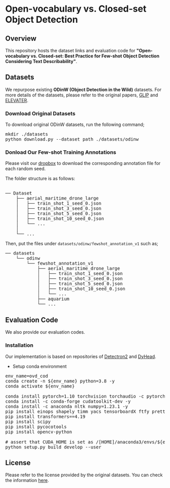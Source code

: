 # Open-vocabulary vs. Closed-set Object Detection


## Overview
This repository hosts the dataset links and evaluation code for **"Open-vocabulary vs. Closed-set: Best Practice for Few-shot Object Detection Considering Text Describability"**. 

## Datasets
We repurpose existing **ODinW (Object Detection in the Wild)** datasets. 
For more details of the datasets, please refer to the original papers, [GLIP](https://arxiv.org/abs/2112.03857) and [ELEVATER](https://arxiv.org/abs/2204.08790). 


### Download Original Datasets
To download original ODinW datasets, run the following command; 

<pre>
mkdir ./datasets
python download.py --dataset_path ./datasets/odinw
</pre>


### Donload Our Few-shot Training Annotations 

Please visit our [dropbox](https://www.dropbox.com/scl/fo/18rdkaxwvvc4xw584hx9c/AN5dHc-3k9etlbtX9eMpgYc?rlkey=ryfnxyfzch1fmc5ms501sadbu&st=hox2q01i&dl=0) to download the corresponding annotation file for each random seed.
                           
The folder structure is as follows:

<pre>

── Dataset
    ├── aerial_maritime_drone_large
    │   ├── train_shot_1_seed_0.json
    │   ├── train_shot_3_seed_0.json
    │   ├── train_shot_5_seed_0.json
    │   ├── train_shot_10_seed_0.json
    │   └── ...
    │
    └── ...
</pre>


Then, put the files under ```datasets/odinw/fewshot_annotation_v1``` such as;
<pre>
── datasets
    └── odinw
        └── fewshot_annotation_v1
            ├── aerial_maritime_drone_large
            │   ├── train_shot_1_seed_0.json
            │   ├── train_shot_3_seed_0.json
            │   ├── train_shot_5_seed_0.json
            │   ├── train_shot_10_seed_0.json
            │   └── ...
            ├── aquarium
            └── ...
</pre>


## Evaluation Code

<!-- The evaluation code will be made available soon. -->
We also provide our evaluation codes. 

### Installation

Our implementation is based on repositories of [Detectron2](https://github.com/facebookresearch/detectron2) and [DyHead](https://github.com/microsoft/DynamicHead).  

- Setup conda environment

<pre>
env_name=ovd_cod
conda create -n ${env_name} python=3.8 -y
conda activate ${env_name}

conda install pytorch=1.10 torchvision torchaudio -c pytorch -y 
conda install -c conda-forge cudatoolkit-dev -y
conda install -c anaconda nltk numpy=1.23.1 -y
pip install einops shapely timm yacs tensorboardX ftfy prettytable pymongo
pip install transformers==4.19
pip install scipy
pip install pycocotools
pip install opencv-python

# assert that CUDA_HOME is set as /[HOME]/anaconda3/envs/${env_name}
python setup.py build develop --user
</pre>


## License
Please refer to the license provided by the original datasets. You can check the information [here](https://public.roboflow.com/object-detection).